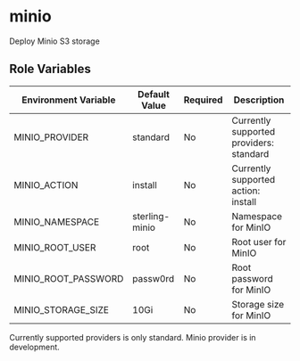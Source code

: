minio
=========

Deploy Minio S3 storage


Role Variables
--------------

| Environment Variable        | Default Value         | Required | Description                                      |
|-----------------------------|-----------------------|----------|--------------------------------------------------|
| MINIO_PROVIDER              | standard              | No       | Currently supported providers: standard          |
| MINIO_ACTION                | install               | No       | Currently supported action: install              |
| MINIO_NAMESPACE             | sterling-minio        | No       | Namespace for MinIO                              |
| MINIO_ROOT_USER             | root                  | No       | Root user for MinIO                              |
| MINIO_ROOT_PASSWORD         | passw0rd              | No       | Root password for MinIO                          |
| MINIO_STORAGE_SIZE          | 10Gi                  | No       | Storage size for MinIO                           |



Currently supported providers is only standard. Minio provider is in development.